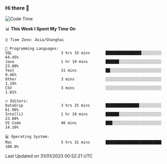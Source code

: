### Hi there 👋


<!--START_SECTION:waka-->
![Code Time](http://img.shields.io/badge/Code%20Time-995%20hrs%2048%20mins-blue)

📊 **This Week I Spent My Time On** 

```text
⌚︎ Time Zone: Asia/Shanghai

💬 Programming Languages: 
SQL                      3 hrs 33 mins       ████████████████░░░░░░░░░   64.45% 
Java                     1 hr 19 mins        ██████░░░░░░░░░░░░░░░░░░░   23.88% 
Text                     31 mins             ██░░░░░░░░░░░░░░░░░░░░░░░   9.46% 
Other                    3 mins              ░░░░░░░░░░░░░░░░░░░░░░░░░   1.19% 
CSV                      3 mins              ░░░░░░░░░░░░░░░░░░░░░░░░░   1.01%

🔥 Editors: 
DataGrip                 3 hrs 25 mins       ███████████████░░░░░░░░░░   61.96% 
IntelliJ                 1 hr 19 mins        ██████░░░░░░░░░░░░░░░░░░░   23.88% 
VS Code                  46 mins             ███░░░░░░░░░░░░░░░░░░░░░░   14.16%

💻 Operating System: 
Mac                      5 hrs 31 mins       █████████████████████████   100.0%

```


 Last Updated on 31/01/2023 00:52:21 UTC
<!--END_SECTION:waka-->

<!--
**SillyPasty/SillyPasty** is a ✨ _special_ ✨ repository because its `README.md` (this file) appears on your GitHub profile.

Here are some ideas to get you started:

- 🔭 I’m currently working on ...
- 🌱 I’m currently learning ...
- 👯 I’m looking to collaborate on ...
- 🤔 I’m looking for help with ...
- 💬 Ask me about ...
- 📫 How to reach me: ...
- 😄 Pronouns: ...
- ⚡ Fun fact: ...
-->


